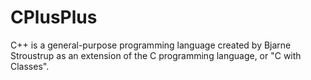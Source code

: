 # CPlusPlus
C++ is a general-purpose programming language created by Bjarne Stroustrup as an extension of the C programming language, or "C with Classes".
